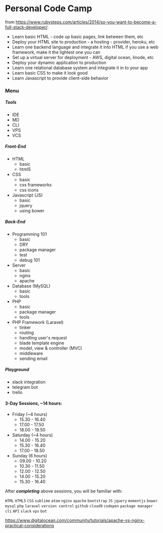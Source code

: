 # Personal Code Camp

from https://www.rubysteps.com/articles/2014/so-you-want-to-become-a-full-stack-developer/:

- Learn basic HTML - code up basic pages, link between them, etc
- Deploy your HTML site to production - a hosting - provider, heroku, etc
- Learn one backend language and integrate it into HTML if you use a web framework, make it the lightest one you can
- Set up a virtual server for deployment - AWS, digital ocean, linode, etc
- Deploy your dynamic application to production
- Learn one relational database system and integrate it in to your app
- Learn basic CSS to make it look good
- Learn Javascript to provide client-side behavior

### Menu
##### Tools
- IDE
- MD
- CLI
- VPS
- VCS

##### Front-End
- HTML
  - basic
  - html5
- CSS
  - basic
  - css frameworks
  - css icons
- Javascript (JS)
  - basic
  - jquery
  - using bower

##### Back-End
- Programming 101
  - basic
  - DRY
  - package manager
  - test
  - debug 101
- Server
  - basic
  - nginx
  - apache
- Database (MySQL)
  - basic
  - tools
- PHP
  - basic
  - package manager
  - tools
- PHP Framework (Laravel)
  - tinker
  - routing
  - handling user's request
  - blade template engine
  - model, view & controller (MVC)
  - middleware
  - sending email

##### Playground
- slack integration
- telegram bot
- trello 

#### 3-Day Sessions, ~14 hours:
- Friday (~4 hours)
  - 15.30 - 16.40
  - 17.00 - 17.50
  - 18.00 - 19.50
- Saturday (~4 hours)
  - 14.00 - 15.20
  - 15.30 - 16.40
  - 17.00 - 18.50
- Sunday (6 hours)
  - 09.00 - 10.20
  - 10.30 - 11.50
  - 12.00 - 12.50
  - 14.00 - 15.20
  - 15.30 - 16.40

After ***completing*** above sessions, you will be familiar with:

`HTML` `HTML5` `CSS` `sublime` `atom` `nginx` `apache` `bootstrap` `JS` `jquery` `momentjs` `bower` `mysql` `php` `laravel` `version control` `github` `cloud9` `codepen` `package manager` `cli` `API` `slack` `vps` `bot`

https://www.digitalocean.com/community/tutorials/apache-vs-nginx-practical-considerations